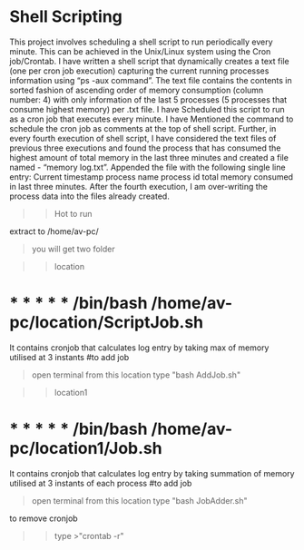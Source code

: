 # Shell Scripting


This project involves scheduling a shell script to run periodically every minute. This can be achieved in the Unix/Linux system using the Cron job/Crontab.
I have written a shell script that dynamically creates a text file (one per cron job execution) capturing the current running processes information using “ps -aux command”. The text file contains the contents in sorted fashion of ascending order of memory consumption (column number: 4) with only information of the last 5 processes (5 processes that consume highest memory) per .txt file. I have Scheduled this script to run as a cron job that executes every minute. I have Mentioned the command to schedule the cron job as comments at the top of shell script. 
Further, in every fourth execution of shell script, I have considered the text files of previous three executions and found the process that has consumed the highest amount of total memory in the last three minutes and created a file named - “memory log.txt”. Appended the file with the following single line entry: Current timestamp process name process id total memory consumed in last three minutes. After the fourth execution, I am over-writing the process data into the files already created.

>> Hot to run

extract to /home/av-pc/
>you will get two folder




>>location

# * * * * * /bin/bash /home/av-pc/location/ScriptJob.sh

It contains cronjob that calculates log entry by taking max of memory utilised at 3 instants
#to add job 
>open terminal from this location
>type "bash AddJob.sh"




>>location1

# * * * * * /bin/bash /home/av-pc/location1/Job.sh

It contains cronjob that calculates log entry by taking summation of memory utilised at 3 instants of each process
#to add job 
>open terminal from this location
>type "bash JobAdder.sh"

to remove cronjob
>>type >"crontab -r" 
